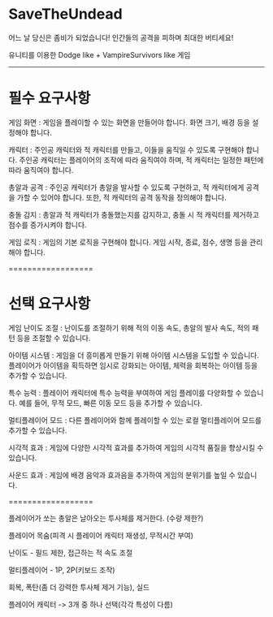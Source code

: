 # SaveTheUndead

어느 날 당신은 좀비가 되었습니다! 인간들의 공격을 피하며 최대한 버티세요! 

유니티를 이용한 Dodge like + VampireSurvivors like 게임
**************

# 필수 요구사항

게임 화면 : 게임을 플레이할 수 있는 화면을 만들어야 합니다. 화면 크기, 배경 등을 설정해야 합니다.

캐릭터 : 주인공 캐릭터와 적 캐릭터를 만들고, 이들을 움직일 수 있도록 구현해야 합니다. 주인공 캐릭터는 플레이어의 조작에 따라 움직여야 하며, 
적 캐릭터는 일정한 패턴에 따라 움직여야 합니다.

총알과 공격 : 주인공 캐릭터가 총알을 발사할 수 있도록 구현하고, 적 캐릭터에게 공격을 가할 수 있어야 합니다. 또한, 적 캐릭터의 공격 동작을 정의해야 합니다.

충돌 감지 : 총알과 적 캐릭터가 충돌했는지를 감지하고, 충돌 시 적 캐릭터를 제거하고 점수를 증가시켜야 합니다.

게임 로직 : 게임의 기본 로직을 구현해야 합니다. 게임 시작, 종료, 점수, 생명 등을 관리해야 합니다.

==================
# 선택 요구사항

게임 난이도 조절 : 난이도를 조절하기 위해 적의 이동 속도, 총알의 발사 속도, 적의 패턴 등을 조절할 수 있습니다.

아이템 시스템 : 게임을 더 흥미롭게 만들기 위해 아이템 시스템을 도입할 수 있습니다. 
플레이어가 아이템을 획득하면 임시로 강화되는 아이템, 체력을 회복하는 아이템 등을 추가할 수 있습니다.

특수 능력 : 플레이어 캐릭터에 특수 능력을 부여하여 게임 플레이를 다양화할 수 있습니다. 예를 들어, 무적 모드, 빠른 이동 모드 등을 추가할 수 있습니다.

멀티플레이어 모드 : 다른 플레이어와 함께 플레이할 수 있는 로컬 멀티플레이어 모드를 추가할 수 있습니다.

시각적 효과 : 게임에 다양한 시각적 효과를 추가하여 게임의 시각적 품질을 향상시킬 수 있습니다.

사운드 효과 : 게임에 배경 음악과 효과음을 추가하여 게임의 분위기를 높일 수 있습니다.

==================

플레이어가 쏘는 총알은 날아오는 투사체를 제거한다.
(수량 제한?)

플레이어 목숨(피격 시 플레이어 캐릭터 재생성, 무적시간 부여)

난이도 - 필드 제한, 접근하는 적 속도 조절

멀티플레이어 - 1P, 2P(키보드 조작)

회복, 폭탄(좀 더 강력한 투사체 제거 기능), 실드

플레이어 캐릭터 -> 3개 중 하나 선택(각각 특성이 다름)


